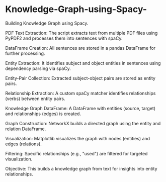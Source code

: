 # Knowledge-Graph-using-Spacy-
Building Knowledge Graph using Spacy. 


PDF Text Extraction: The script extracts text from multiple PDF files using PyPDF2 and processes them into sentences with spaCy.

DataFrame Creation: All sentences are stored in a pandas DataFrame for further processing.

Entity Extraction: It identifies subject and object entities in sentences using dependency parsing via spaCy.

Entity-Pair Collection: Extracted subject-object pairs are stored as entity pairs.

Relationship Extraction: A custom spaCy matcher identifies relationships (verbs) between entity pairs.

Knowledge Graph DataFrame: A DataFrame with entities (source, target) and relationships (edges) is created.

Graph Construction: NetworkX builds a directed graph using the entity and relation DataFrame.

Visualization: Matplotlib visualizes the graph with nodes (entities) and edges (relations).

Filtering: Specific relationships (e.g., "used") are filtered for targeted visualization.

Objective: This builds a knowledge graph from text for insights into entity relationships.
